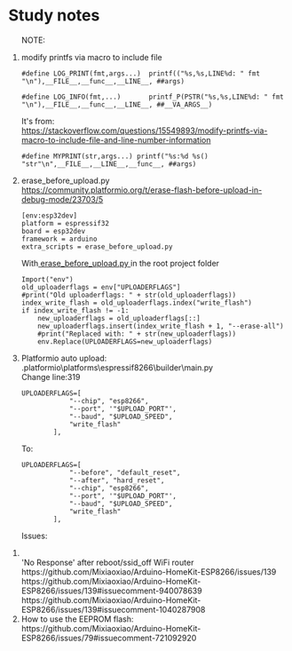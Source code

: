 # Study notes
<ol>
<p>NOTE:
<li>modify printfs via macro to include file</li>
    
```
#define LOG_PRINT(fmt,args...)  printf(("%s,%s,LINE%d: " fmt "\n"),__FILE__,__func__,__LINE__, ##args)
```
```
#define LOG_INFO(fmt,...)       printf_P(PSTR("%s,%s,LINE%d: " fmt "\n"),__FILE__,__func__,__LINE__, ##__VA_ARGS__)
```
It's from:
<br>
<a href="https://stackoverflow.com/questions/15549893/modify-printfs-via-macro-to-include-file-and-line-number-information">https://stackoverflow.com/questions/15549893/modify-printfs-via-macro-to-include-file-and-line-number-information</a>
    
```
#define MYPRINT(str,args...) printf("%s:%d %s() "str"\n",__FILE__,__LINE__,__func__, ##args)
```
</p>
<p>
<li>erase_before_upload.py
<br><a href="https://community.platformio.org/t/erase-flash-before-upload-in-debug-mode/23703/5">https://community.platformio.org/t/erase-flash-before-upload-in-debug-mode/23703/5</a>
    
```
[env:esp32dev]
platform = espressif32
board = esp32dev
framework = arduino
extra_scripts = erase_before_upload.py
```
With<a href=""> erase_before_upload.py </a>in the root project folder
    
```
Import("env")
old_uploaderflags = env["UPLOADERFLAGS"]
#print("Old uploaderflags: " + str(old_uploaderflags))    
index_write_flash = old_uploaderflags.index("write_flash")
if index_write_flash != -1: 
    new_uploaderflags = old_uploaderflags[::]
    new_uploaderflags.insert(index_write_flash + 1, "--erase-all")
    #print("Replaced with: " + str(new_uploaderflags))
    env.Replace(UPLOADERFLAGS=new_uploaderflags)
```
</p>
<p>
<li>Platformio auto upload:</li>
.platformio\platforms\espressif8266\builder\main.py
<br>Change line:319
    
```
UPLOADERFLAGS=[
            "--chip", "esp8266",
            "--port", '"$UPLOAD_PORT"',
            "--baud", "$UPLOAD_SPEED",
            "write_flash"            
        ],
```
To:
    
```
UPLOADERFLAGS=[
            "--before", "default_reset",
            "--after", "hard_reset",
            "--chip", "esp8266",
            "--port", '"$UPLOAD_PORT"',
            "--baud", "$UPLOAD_SPEED",
            "write_flash"            
        ],
```
 </p>
</ol>
<ol>
<p>
Issues:
<li><br>'No Response' after reboot/ssid_off WiFi router
<br>https://github.com/Mixiaoxiao/Arduino-HomeKit-ESP8266/issues/139
<br>https://github.com/Mixiaoxiao/Arduino-HomeKit-ESP8266/issues/139#issuecomment-940078639
<br>https://github.com/Mixiaoxiao/Arduino-HomeKit-ESP8266/issues/139#issuecomment-1040287908

<li>How to use the EEPROM flash:
<br>https://github.com/Mixiaoxiao/Arduino-HomeKit-ESP8266/issues/79#issuecomment-721092920
</p>
</ol>
